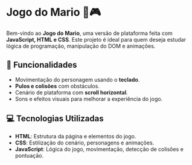 # Jogo do Mario 🏰🎮

Bem-vindo ao **Jogo do Mario**, uma versão de plataforma feita com **JavaScript, HTML e CSS**. Este projeto é ideal para quem deseja estudar lógica de programação, manipulação do DOM e animações.

## 🎯 Funcionalidades
- Movimentação do personagem usando o **teclado**.
- **Pulos e colisões** com obstáculos.
- Cenário de plataforma com **scroll horizontal**.
- Sons e efeitos visuais para melhorar a experiência do jogo.

## 💻 Tecnologias Utilizadas
- **HTML**: Estrutura da página e elementos do jogo.
- **CSS**: Estilização do cenário, personagens e animações.
- **JavaScript**: Lógica do jogo, movimentação, detecção de colisões e pontuação.
